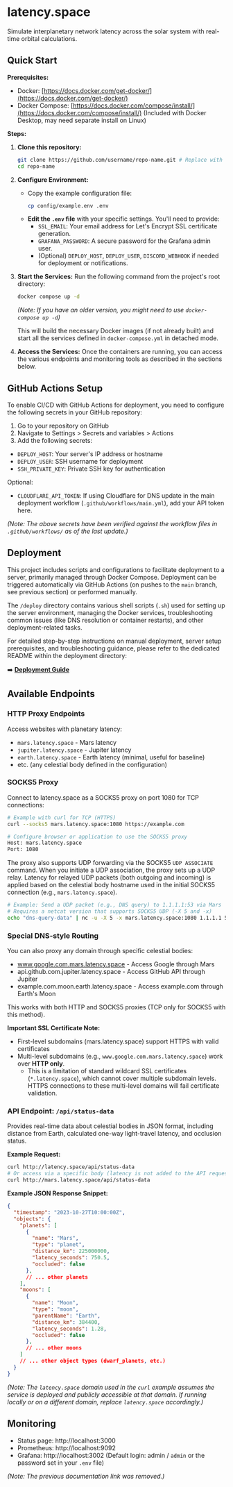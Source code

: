 # latency.space

Simulate interplanetary network latency across the solar system with real-time orbital calculations.

## Quick Start

**Prerequisites:**
- Docker: [https://docs.docker.com/get-docker/](https://docs.docker.com/get-docker/)
- Docker Compose: [https://docs.docker.com/compose/install/](https://docs.docker.com/compose/install/) (Included with Docker Desktop, may need separate install on Linux)

**Steps:**

1.  **Clone this repository:**
    ```bash
    git clone https://github.com/username/repo-name.git # Replace with the appropriate repository URL
    cd repo-name
    ```
2.  **Configure Environment:**
    - Copy the example configuration file:
      ```bash
      cp config/example.env .env
      ```
    - **Edit the `.env` file** with your specific settings. You'll need to provide:
      - `SSL_EMAIL`: Your email address for Let's Encrypt SSL certificate generation.
      - `GRAFANA_PASSWORD`: A secure password for the Grafana admin user.
      - (Optional) `DEPLOY_HOST`, `DEPLOY_USER`, `DISCORD_WEBHOOK` if needed for deployment or notifications.
3.  **Start the Services:**
    Run the following command from the project's root directory:
    ```bash
    docker compose up -d
    ```
    *(Note: If you have an older version, you might need to use `docker-compose up -d`)*

    This will build the necessary Docker images (if not already built) and start all the services defined in `docker-compose.yml` in detached mode.

4.  **Access the Services:**
    Once the containers are running, you can access the various endpoints and monitoring tools as described in the sections below.

## GitHub Actions Setup

To enable CI/CD with GitHub Actions for deployment, you need to configure the following secrets in your GitHub repository:

1. Go to your repository on GitHub
2. Navigate to Settings > Secrets and variables > Actions
3. Add the following secrets:

- `DEPLOY_HOST`: Your server's IP address or hostname
- `DEPLOY_USER`: SSH username for deployment
- `SSH_PRIVATE_KEY`: Private SSH key for authentication

Optional:
- `CLOUDFLARE_API_TOKEN`: If using Cloudflare for DNS update in the main deployment workflow (`.github/workflows/main.yml`), add your API token here.

*(Note: The above secrets have been verified against the workflow files in `.github/workflows/` as of the last update.)*

## Deployment

This project includes scripts and configurations to facilitate deployment to a server, primarily managed through Docker Compose. Deployment can be triggered automatically via GitHub Actions (on pushes to the `main` branch, see previous section) or performed manually.

The `/deploy` directory contains various shell scripts (`.sh`) used for setting up the server environment, managing the Docker services, troubleshooting common issues (like DNS resolution or container restarts), and other deployment-related tasks.

For detailed step-by-step instructions on manual deployment, server setup prerequisites, and troubleshooting guidance, please refer to the dedicated README within the deployment directory:

➡️ **[Deployment Guide](./deploy/README.md)**

## Available Endpoints

### HTTP Proxy Endpoints

Access websites with planetary latency:

- `mars.latency.space` - Mars latency
- `jupiter.latency.space` - Jupiter latency
- `earth.latency.space` - Earth latency (minimal, useful for baseline)
- etc. (any celestial body defined in the configuration)

### SOCKS5 Proxy

Connect to latency.space as a SOCKS5 proxy on port 1080 for TCP connections:

```bash
# Example with curl for TCP (HTTPS)
curl --socks5 mars.latency.space:1080 https://example.com

# Configure browser or application to use the SOCKS5 proxy
Host: mars.latency.space
Port: 1080
```

The proxy also supports UDP forwarding via the SOCKS5 `UDP ASSOCIATE` command. When you initiate a UDP association, the proxy sets up a UDP relay. Latency for relayed UDP packets (both outgoing and incoming) is applied based on the celestial body hostname used in the initial SOCKS5 connection (e.g., `mars.latency.space`).

```bash
# Example: Send a UDP packet (e.g., DNS query) to 1.1.1.1:53 via Mars
# Requires a netcat version that supports SOCKS5 UDP (-X 5 and -x)
echo "dns-query-data" | nc -u -X 5 -x mars.latency.space:1080 1.1.1.1 53
```

### Special DNS-style Routing

You can also proxy any domain through specific celestial bodies:

- www.google.com.mars.latency.space - Access Google through Mars
- api.github.com.jupiter.latency.space - Access GitHub API through Jupiter
- example.com.moon.earth.latency.space - Access example.com through Earth's Moon

This works with both HTTP and SOCKS5 proxies (TCP only for SOCKS5 with this method).

**Important SSL Certificate Note:**
- First-level subdomains (mars.latency.space) support HTTPS with valid certificates
- Multi-level subdomains (e.g., `www.google.com.mars.latency.space`) work over **HTTP only**.
  - This is a limitation of standard wildcard SSL certificates (`*.latency.space`), which cannot cover multiple subdomain levels. HTTPS connections to these multi-level domains will fail certificate validation.

### API Endpoint: `/api/status-data`

Provides real-time data about celestial bodies in JSON format, including distance from Earth, calculated one-way light-travel latency, and occlusion status.

**Example Request:**

```bash
curl http://latency.space/api/status-data
# Or access via a specific body (latency is not added to the API request itself)
curl http://mars.latency.space/api/status-data
```

**Example JSON Response Snippet:**

```json
{
  "timestamp": "2023-10-27T10:00:00Z",
  "objects": {
    "planets": [
      {
        "name": "Mars",
        "type": "planet",
        "distance_km": 225000000,
        "latency_seconds": 750.5,
        "occluded": false
      },
      // ... other planets
    ],
    "moons": [
      {
        "name": "Moon",
        "type": "moon",
        "parentName": "Earth",
        "distance_km": 384400,
        "latency_seconds": 1.28,
        "occluded": false
      },
      // ... other moons
    ]
    // ... other object types (dwarf_planets, etc.)
  }
}
```
*(Note: The `latency.space` domain used in the `curl` example assumes the service is deployed and publicly accessible at that domain. If running locally or on a different domain, replace `latency.space` accordingly.)*

## Monitoring

- Status page: http://localhost:3000
- Prometheus: http://localhost:9092
- Grafana: http://localhost:3002 (Default login: admin / `admin` or the password set in your `.env` file)

*(Note: The previous documentation link was removed.)*
